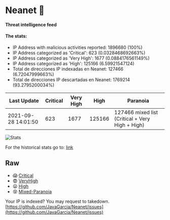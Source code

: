 # Neanet :hocho:
#### Threat intelligence feed
#### The stats:

- IP Address with malicious activities reported: 1896680 (100%)
- IP Address categorized as 'Critical':  623 (0.0328468692663%)
- IP Address categorized as 'Very High':  1677 (0.0884176561149%)
- IP Address categorized as 'High':  125166 (6.59921547124)
- Total de direcciones IP indexadas en Neanet:  127466 (6.72047999663%)
- Total de direcciones IP descartadas en Neanet:  1769214 (93.2795200034%)

| Last Update | Critical | Very High | High | Paranoia |
| --- | --- | --- | --- | --- |
| 2021-09-28 14:01:50 | 623 | 1677 | 125166 | 127466 mixed list (Critical + Very High + High)|

![Stats](https://docs.google.com/spreadsheets/d/e/2PACX-1vSnaNMIXVabIpDJjufMlzH7poXnshF3mgd8Is1g9ytUEzVsP5my4Trn8f-xkoLLQ38xpL3HtmUexLo6/pubchart?oid=501124687&format=image)

For the historical stats go to: [link](/stats.csv)
## Raw
- :scream: [Critical](https://raw.githubusercontent.com/JavaGarcia/Neanet/master/blacklists/neanet_critical.txt)
- :fearful: [VeryHigh](https://raw.githubusercontent.com/JavaGarcia/Neanet/master/blacklists/neanet_veryHigh.txtt)
- :frowning: [High](https://raw.githubusercontent.com/JavaGarcia/Neanet/master/blacklists/neanet_high.txt)
- :dizzy_face: [Mixed-Paranoia](https://raw.githubusercontent.com/JavaGarcia/Neanet/master/blacklists/neanet_all.txt)


Your IP is indexed? You may request to takedown. [https://github.com/JavaGarcia/Neanet/issues](https://github.com/JavaGarcia/Neanet/issues)






























































































































































































































































































































































































































































































































































































































































































































































































































































































































































































































































































































































































































































































































































































































































































































































































































































































































































































































































































































































































































































































































































































































































































































































































































































































































































































































































































































































































































































































































































































































































































































































































































































































































































































































































































































































































































































































































































































































































































































































































































































































































































































































































































































































































































































































































































































































































































































































































































































































































































































































































































































































































































































































































































































































































































































































































































































































































































































































































































































































































































































































































































































































































































































































































































































































































































































































































































































































































































































































































































































































































































































































































































































































































































































































































































































































































































































































































































































































































































































































































































































































































































































































































































































































































































































































































































































































































































































































































































































































































































































































































































































































































































































































